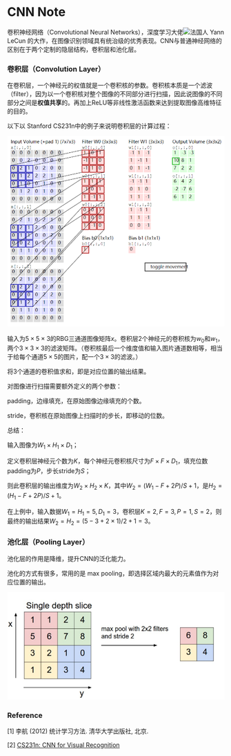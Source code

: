 # CNN Note

卷积神经网络（Convolutional Neural Networks），深度学习大佬![](https://upload.wikimedia.org/wikipedia/commons/thumb/c/c3/Flag_of_France.svg/33px-Flag_of_France.svg.png)法国人 Yann LeCun 的大作，在图像识别领域具有统治级的优秀表现。CNN与普通神经网络的区别在于两个定制的隐层结构，卷积层和池化层。



### 卷积层（Convolution Layer）

在卷积层，一个神经元的权值就是一个卷积核的参数。卷积核本质是一个滤波（filter），因为以一个卷积核对整个图像的不同部分进行扫描，因此说图像的不同部分之间是**权值共享**的。再加上ReLU等非线性激活函数来达到提取图像高维特征的目的。



以下以 Stanford CS231n中的例子来说明卷积层的计算过程：

![](/img/conv.PNG)

输入为$5\times5\times3$的RBG三通道图像矩阵$x$。卷积层2个神经元的卷积核为$w_0$和$w_1$，两个$3\times3\times3$的滤波矩阵。（卷积核最后一个维度值和输入图片通道数相等，相当于给每个通道$5\times5$的图片，配一个$3\times3$的滤波。）

将3个通道的卷积值求和，即是对应位置的输出结果。



对图像进行扫描需要额外定义的两个参数：

padding，边缘填充，在原始图像边缘填充的个数。

stride，卷积核在原始图像上扫描时的步长，即移动的位数。



总结：

输入图像为$W_1\times H_1\times D_1$；

定义卷积层神经元个数为$K​$，每个神经元卷积核尺寸为$F\times F\times D_1​$，填充位数padding为$P​$，步长stride为$S​$；

则此卷积层的输出维度为$W_2\times H_2\times K$，其中$W_2=(W_1-F+2P)/S+1$，是$H_2=(H_1-F+2P)/S+1$。

在上例中，输入数据$W_1=H_1=5,D_1=3$，卷积层$K=2,F=3,P=1,S=2$，则最终的输出结果$W_2=H_2=(5-3+2\times1)/2+1=3$。



###  池化层（Pooling Layer）

池化层的作用是降维，提升CNN的泛化能力。

池化的方式有很多，常用的是 max pooling，即选择区域内最大的元素值作为对应位置的输出。

![](/img/pool.PNG)



### Reference

\[1] 李航 (2012) 统计学习方法. 清华大学出版社, 北京.


\[2] [CS231n: CNN for Visual Recognition ](http://cs231n.github.io/convolutional-networks/)
